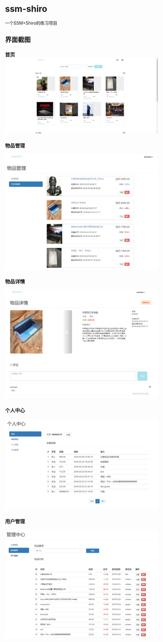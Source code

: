 # ssm-shiro
一个SSM+Shiro的练习项目

## 界面截图

### 首页![首页](https://github.com/echisan/ssm-shiro/blob/master/screenshot/1.png)
### 物品管理
![物品管理](https://github.com/echisan/ssm-shiro/blob/master/screenshot/2.png)
### 物品详情
![物品详情](https://github.com/echisan/ssm-shiro/blob/master/screenshot/3.png)
### 个人中心
![个人中心](https://github.com/echisan/ssm-shiro/blob/master/screenshot/4.png)
### 用户管理
![用户管理](https://github.com/echisan/ssm-shiro/blob/master/screenshot/5.png)
